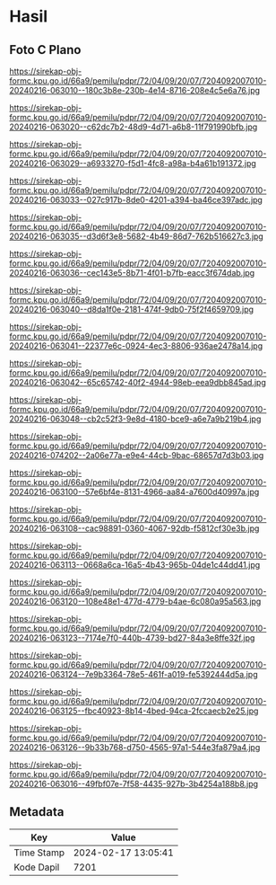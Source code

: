 # Hasil

## Foto C Plano

https://sirekap-obj-formc.kpu.go.id/66a9/pemilu/pdpr/72/04/09/20/07/7204092007010-20240216-063010--180c3b8e-230b-4e14-8716-208e4c5e6a76.jpg

https://sirekap-obj-formc.kpu.go.id/66a9/pemilu/pdpr/72/04/09/20/07/7204092007010-20240216-063020--c62dc7b2-48d9-4d71-a6b8-11f791990bfb.jpg

https://sirekap-obj-formc.kpu.go.id/66a9/pemilu/pdpr/72/04/09/20/07/7204092007010-20240216-063029--a6933270-f5d1-4fc8-a98a-b4a61b191372.jpg

https://sirekap-obj-formc.kpu.go.id/66a9/pemilu/pdpr/72/04/09/20/07/7204092007010-20240216-063033--027c917b-8de0-4201-a394-ba46ce397adc.jpg

https://sirekap-obj-formc.kpu.go.id/66a9/pemilu/pdpr/72/04/09/20/07/7204092007010-20240216-063035--d3d6f3e8-5682-4b49-86d7-762b516627c3.jpg

https://sirekap-obj-formc.kpu.go.id/66a9/pemilu/pdpr/72/04/09/20/07/7204092007010-20240216-063036--cec143e5-8b71-4f01-b7fb-eacc3f674dab.jpg

https://sirekap-obj-formc.kpu.go.id/66a9/pemilu/pdpr/72/04/09/20/07/7204092007010-20240216-063040--d8da1f0e-2181-474f-9db0-75f2f4659709.jpg

https://sirekap-obj-formc.kpu.go.id/66a9/pemilu/pdpr/72/04/09/20/07/7204092007010-20240216-063041--22377e6c-0924-4ec3-8806-936ae2478a14.jpg

https://sirekap-obj-formc.kpu.go.id/66a9/pemilu/pdpr/72/04/09/20/07/7204092007010-20240216-063042--65c65742-40f2-4944-98eb-eea9dbb845ad.jpg

https://sirekap-obj-formc.kpu.go.id/66a9/pemilu/pdpr/72/04/09/20/07/7204092007010-20240216-063048--cb2c52f3-9e8d-4180-bce9-a6e7a9b219b4.jpg

https://sirekap-obj-formc.kpu.go.id/66a9/pemilu/pdpr/72/04/09/20/07/7204092007010-20240216-074202--2a06e77a-e9e4-44cb-9bac-68657d7d3b03.jpg

https://sirekap-obj-formc.kpu.go.id/66a9/pemilu/pdpr/72/04/09/20/07/7204092007010-20240216-063100--57e6bf4e-8131-4966-aa84-a7600d40997a.jpg

https://sirekap-obj-formc.kpu.go.id/66a9/pemilu/pdpr/72/04/09/20/07/7204092007010-20240216-063108--cac98891-0360-4067-92db-f5812cf30e3b.jpg

https://sirekap-obj-formc.kpu.go.id/66a9/pemilu/pdpr/72/04/09/20/07/7204092007010-20240216-063113--0668a6ca-16a5-4b43-965b-04de1c44dd41.jpg

https://sirekap-obj-formc.kpu.go.id/66a9/pemilu/pdpr/72/04/09/20/07/7204092007010-20240216-063120--108e48e1-477d-4779-b4ae-6c080a95a563.jpg

https://sirekap-obj-formc.kpu.go.id/66a9/pemilu/pdpr/72/04/09/20/07/7204092007010-20240216-063123--7174e7f0-440b-4739-bd27-84a3e8ffe32f.jpg

https://sirekap-obj-formc.kpu.go.id/66a9/pemilu/pdpr/72/04/09/20/07/7204092007010-20240216-063124--7e9b3364-78e5-461f-a019-fe5392444d5a.jpg

https://sirekap-obj-formc.kpu.go.id/66a9/pemilu/pdpr/72/04/09/20/07/7204092007010-20240216-063125--fbc40923-8b14-4bed-94ca-2fccaecb2e25.jpg

https://sirekap-obj-formc.kpu.go.id/66a9/pemilu/pdpr/72/04/09/20/07/7204092007010-20240216-063126--9b33b768-d750-4565-97a1-544e3fa879a4.jpg

https://sirekap-obj-formc.kpu.go.id/66a9/pemilu/pdpr/72/04/09/20/07/7204092007010-20240216-063016--49fbf07e-7f58-4435-927b-3b4254a188b8.jpg


## Metadata

| Key        | Value               |
| ---------- | ------------------- |
| Time Stamp | 2024-02-17 13:05:41 |
| Kode Dapil | 7201                |



